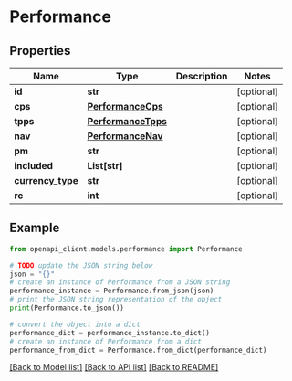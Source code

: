 # Performance


## Properties

Name | Type | Description | Notes
------------ | ------------- | ------------- | -------------
**id** | **str** |  | [optional] 
**cps** | [**PerformanceCps**](PerformanceCps.md) |  | [optional] 
**tpps** | [**PerformanceTpps**](PerformanceTpps.md) |  | [optional] 
**nav** | [**PerformanceNav**](PerformanceNav.md) |  | [optional] 
**pm** | **str** |  | [optional] 
**included** | **List[str]** |  | [optional] 
**currency_type** | **str** |  | [optional] 
**rc** | **int** |  | [optional] 

## Example

```python
from openapi_client.models.performance import Performance

# TODO update the JSON string below
json = "{}"
# create an instance of Performance from a JSON string
performance_instance = Performance.from_json(json)
# print the JSON string representation of the object
print(Performance.to_json())

# convert the object into a dict
performance_dict = performance_instance.to_dict()
# create an instance of Performance from a dict
performance_from_dict = Performance.from_dict(performance_dict)
```
[[Back to Model list]](../README.md#documentation-for-models) [[Back to API list]](../README.md#documentation-for-api-endpoints) [[Back to README]](../README.md)


